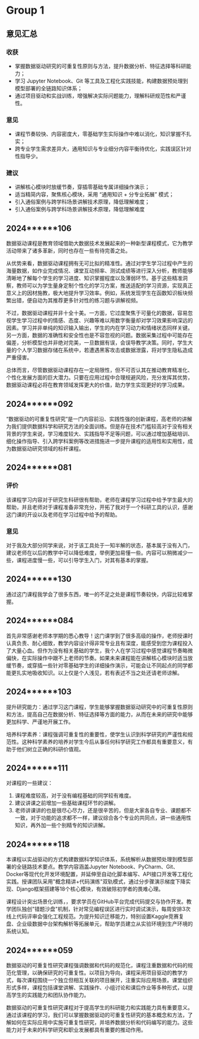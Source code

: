 # Group 1


## 意见汇总

### 收获

- 掌握数据驱动研究的可重复性原则与方法，提升数据分析、特征选择等科研能力；
- 学习 Jupyter Notebook、Git 等工具及工程化实践技能，构建数据预处理到模型部署的全链路知识体系；
- 通过项目驱动和实战训练，增强解决实际问题能力，理解科研规范性和严谨性。

### 意见

- 课程节奏较快、内容密度大，零基础学生实际操作中难以消化，知识掌握不扎实；
- 跨专业学生需求差异大，通用知识与专业细分内容平衡待优化，实践误区针对性指导少。

### 建议

- 讲解核心模块时放缓节奏，穿插零基础专属详细操作演示；
- 适当精简内容，聚焦核心模块，采用 “通用知识 + 分专业拓展” 模式；
- 引入通俗案例与跨学科场景讲解技术原理，降低理解难度；
- 引入通俗案例与跨学科场景讲解技术原理，降低理解难度


## 2024******106 

数据驱动课程是教育领域借助大数据技术发展起来的一种新型课程模式，它为教学活动带来了诸多革新，同时也存在一些有待完善之处。

从优势来看，数据驱动课程拥有无可比拟的精准性。通过对学生学习过程中产生的海量数据，如作业完成情况、课堂互动频率、测试成绩等进行深入分析，教师能够清晰地了解每个学生的学习进度、知识掌握程度以及薄弱环节。基于这些精准洞察，教师可以为学生量身定制个性化的学习方案，推送适配的学习资源，实现真正意义上的因材施教，极大地提升学习效率。例如，系统发现学生在函数知识板块频繁出错，便自动为其推荐更多针对性的练习题与讲解视频。

不过，数据驱动课程并非十全十美。一方面，它过度聚焦于可量化的数据，容易忽视学生学习过程中的情感、态度、兴趣等难以用数字衡量却对学习效果影响深远的因素。学习并非单纯的知识输入输出，学生的内在学习动力和情绪状态同样关键。另一方面，数据的准确性和安全性也是不容忽视的问题。数据采集过程中可能存在偏差，分析模型也并非绝对完美，一旦数据有误，会误导教学决策。同时，学生大量的个人学习数据存储在系统中，若遭遇黑客攻击或数据泄露，将对学生隐私造成严重侵害。

总体而言，尽管数据驱动课程存在一定局限性，但不可否认其在推动教育精准化、个性化发展方面的巨大潜力。只要在应用过程中合理规避风险，充分发挥其优势，数据驱动课程必将在教育领域发挥更大的价值，助力学生实现更好的学习成果。


## 2024******092

“数据驱动的可重复性研究”是一门内容前沿、实践性强的创新课程，高老师的讲解为我们提供数据科学和研究方法的全面训练。但是存在技术门槛较高对于没有相关背景的学生来说，学习难度较大、实践指导不足等问题，可以通过增加基础培训、细化操作指导、引入跨学科案例等改进措施进一步提升课程的适用性和实用性，成为数据驱动研究领域的标杆课程。


## 2024******081

### 评价

该课程学习内容对于研究生科研很有帮助，老师在课程学习过程中给予学生最大的帮助，并且老师对于课程准备非常充分，开拓了我对于一个科研工具的认识，感谢这门课的开设以及老师在学习过程中给予的帮助。

### 意见

对于我及大部分同学来说，对于该工具处于一知半解的状态，基本属于没有入门，建议老师在以后的教学中可以降低难度，举例更加易懂一些。内容可以稍微减少一些，课程进度慢一些，可以引导学生入门，对其有基本的掌握。


## 2024******130 

通过这门课程我学会了很多东西，唯一的不足之处是课程节奏较快，内容比较难掌握。


## 2024******084 

首先非常感谢老师本学期的悉心教导！这门课学到了很多高级的操作，老师授课时认真负责、耐心细致，教学内容设计得非常专业且有深度，能感受到您为课程投入了大量心血。但作为没有相关基础的学生，我个人在学习过程中感觉课程节奏略微偏快，在实际操作中跟不上老师的节奏。如果未来课程能在讲解核心模块时适当放缓节奏，或穿插一些针对零基础学生的详细操作演示，可能会让不同起点的同学都能更扎实地吸收知识。以上仅是个人浅见，若有表述不当之处还请老师谅解。


## 2024******103 

提升研究能力：通过学习这门课程，学生能够掌握数据驱动研究中的可重复性原则和方法，提高自己在数据分析、特征选择等方面的能力，从而在未来的研究中能够更加科学、严谨地开展工作。

培养科学素养：课程强调可重复性的重要性，使学生认识到科学研究的严谨性和规范性。这种科学素养的培养对学生今后从事任何科学研究工作都具有重要意义，有助于他们树立正确的科研价值观。


## 2024******111 

对课程的一些建议：

1. 课程难度较高，对于没有编程基础的同学较有难度。
2. 建议讲课之前增加一些基础课程环节的讲解。
3. 老师讲课讲的也是很尽心尽力，还是很辛苦的，但是大家各自专业、课题都不一致，对于功能的追求都不一样，建议综合各个专业的共同点，讲一些通用性知识，再外加一些个别精专的知识讲解。


## 2024******118 

本课程以实战驱动的方式构建数据科学知识体系，系统解析从数据预处理到模型部署的全链路技术要点。教学内容涵盖Jupyter Notebook、PyCharm、Git、Docker等现代化开发环境配置，并延伸至自动化脚本编写、API接口开发等工程化实践。授课团队采用"概念精讲+代码演练"双轨模式，通过分步骤演示梯度下降实现、Django框架搭建等18个核心模块，有效破除初学者的畏难心理。

课程设计突出场景化训练，，要求学员在GitHub平台完成代码提交与协作开发。教学团队独创"错题沙盘"机制，针对常见编程误区进行实时调试演示，每周安排3次线上代码评审会强化工程规范。为提升知识迁移能力，特别设置Kaggle竞赛复盘、企业级数据中台架构解析等拓展单元，帮助学员建立从实验环境到生产环境的系统认知。


## 2024******059 

数据驱动的可重复性研究课程强调数据和代码的规范化，课程注重数据和代码的规范化管理，以确保研究的可重复性。以项目为导向，课程采用项目驱动的教学方式，每次课程围绕一个独立但相互关联的项目展开，注重实际应用场景。课堂组织形式多样，课程包括课堂讲解、实践操作、小组讨论和课后作业等多种形式，以提高学生的实践能力和团队协作能力。

数据驱动的可重复性研究课程对于提高学生的科研能力和实践能力具有重要意义。通过该课程的学习，我们可以掌握数据驱动的可重复性研究的基本概念和方法，了解如何在实际应用中实施可重复性研究，并培养数据分析和代码编写的能力。这些能力对于未来的科学研究和职业发展都具有重要的推动作用。
